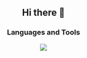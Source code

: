 
<div id="header" align="center">
  <h2>Hi there 👋</h2>
<!-- <img src="https://github.com/gizemayegul/gizemayegul/blob/main/gizmo.gif" width="500" height="500" />
 -->
</div>

<!-- 
<div align="center">


  <div id="badges">
  <a href="https://www.linkedin.com/in/gayazyegul/">
    <img src="https://img.shields.io/badge/LinkedIn-blue?style=for-the-badge&logo=linkedin&logoColor=white" alt="LinkedIn Badge"/>
  </a>
</div>
</div>



</div>
--> 


<div align="center">
  <h3>Languages and Tools</h3>
  <img src="https://skillicons.dev/icons?i=js,html,css,react,bootstrap,express,git,github,mongodb,nodejs,typescript,vite,vscode,dotnet,cs"/>
</div>



